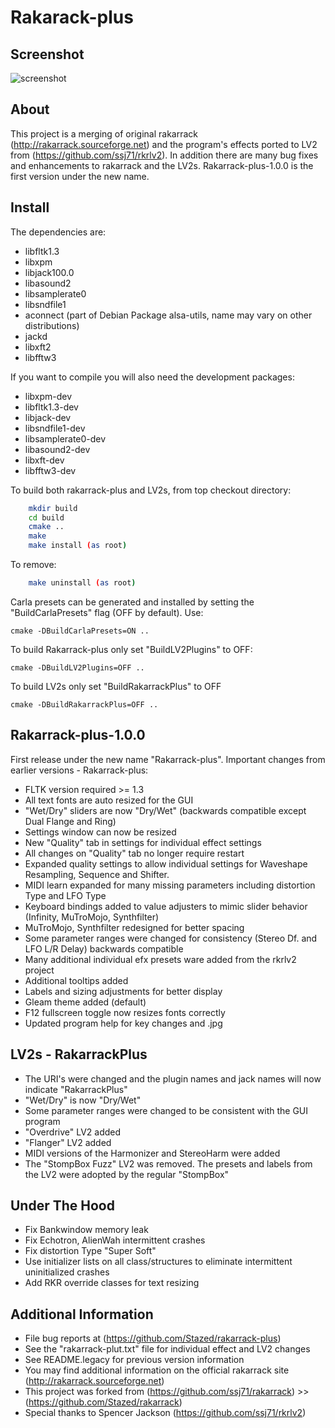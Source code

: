 Rakarack-plus
=============

Screenshot
----------

![screenshot](https://raw.github.com/Stazed/rakarrack-plus/wip/doc/rakarrack-plus-1.0.0.png "Rakarrack-plus Gleam Theme")


About
-----
This project is a merging of original rakarrack (http://rakarrack.sourceforge.net)
and the program's effects ported to LV2 from (https://github.com/ssj71/rkrlv2).
In addition there are many bug fixes and enhancements to rakarrack and the LV2s.
Rakarrack-plus-1.0.0 is the first version under the new name.

Install
-------

The dependencies are:

*   libfltk1.3
*   libxpm
*   libjack100.0
*   libasound2
*   libsamplerate0
*   libsndfile1
*   aconnect  (part of Debian Package alsa-utils, name may vary on other distributions)
*   jackd
*   libxft2
*   libfftw3

If you want to compile you will also need the development packages:

*   libxpm-dev 
*   libfltk1.3-dev
*   libjack-dev
*   libsndfile1-dev
*   libsamplerate0-dev
*   libasound2-dev
*   libxft-dev
*   libfftw3-dev


To build both rakarrack-plus and LV2s, from top checkout directory:
```bash
    mkdir build
    cd build
    cmake ..
    make
    make install (as root)
```
To remove:
```bash
    make uninstall (as root)
```
Carla presets can be generated and installed by setting the "BuildCarlaPresets"
flag (OFF by default). Use:

    cmake -DBuildCarlaPresets=ON ..

To build Rakarrack-plus only set "BuildLV2Plugins" to OFF:

    cmake -DBuildLV2Plugins=OFF ..
    
To build LV2s only set "BuildRakarrackPlus" to OFF

    cmake -DBuildRakarrackPlus=OFF ..


Rakarrack-plus-1.0.0
--------------------

First release under the new name "Rakarrack-plus".
Important changes from earlier versions - Rakarrack-plus:
*   FLTK version required >= 1.3
*   All text fonts are auto resized for the GUI
*   "Wet/Dry" sliders are now "Dry/Wet" (backwards compatible except Dual Flange and Ring)
*   Settings window can now be resized
*   New "Quality" tab in settings for individual effect settings
*   All changes on "Quality" tab no longer require restart
*   Expanded quality settings to allow individual settings for Waveshape Resampling, Sequence and Shifter.
*   MIDI learn expanded for many missing parameters including distortion Type and LFO Type
*   Keyboard bindings added to value adjusters to mimic slider behavior (Infinity, MuTroMojo, Synthfilter)
*   MuTroMojo, Synthfilter redesigned for better spacing
*   Some parameter ranges were changed for consistency (Stereo Df. and LFO L/R Delay) backwards compatible
*   Many additional individual efx presets ware added from the rkrlv2 project
*   Additional tooltips added
*   Labels and sizing adjustments for better display
*   Gleam theme added (default)
*   F12 fullscreen toggle now resizes fonts correctly
*   Updated program help for key changes and .jpg

LV2s - RakarrackPlus
--------------------
*   The URI's were changed and the plugin names and jack names will now indicate "RakarrackPlus"
*   "Wet/Dry" is now "Dry/Wet"
*   Some parameter ranges were changed to be consistent with the GUI program
*   "Overdrive" LV2 added
*   "Flanger" LV2 added
*   MIDI versions of the Harmonizer and StereoHarm were added
*   The "StompBox Fuzz" LV2 was removed. The presets and labels from the LV2 were adopted by the regular "StompBox"

Under The Hood
--------------
*   Fix Bankwindow memory leak
*   Fix Echotron, AlienWah intermittent crashes
*   Fix distortion Type "Super Soft"
*   Use initializer lists on all class/structures to eliminate intermittent uninitialized crashes
*   Add RKR override classes for text resizing

Additional Information
----------------------
*   File bug reports at (https://github.com/Stazed/rakarrack-plus)
*   See the "rakarrack-plut.txt" file for individual effect and LV2 changes
*   See README.legacy for previous version information
*   You may find additional information on the official rakarrack site (http://rakarrack.sourceforge.net)
*   This project was forked from (https://github.com/ssj71/rakarrack) >> (https://github.com/Stazed/rakarrack)
*   Special thanks to Spencer Jackson (https://github.com/ssj71/rkrlv2)
